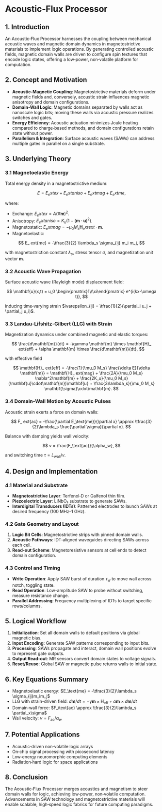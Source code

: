 # Acoustic‑Flux Processor

## 1. Introduction

An Acoustic‑Flux Processor harnesses the coupling between mechanical acoustic waves and magnetic domain dynamics in magnetostrictive materials to implement logic operations. By generating controlled acoustic fields, magnetic domain walls are driven to configure spin textures that encode logic states, offering a low‑power, non‑volatile platform for computation.

## 2. Concept and Motivation

* **Acoustic‑Magnetic Coupling**: Magnetostrictive materials deform under magnetic fields and, conversely, acoustic strain influences magnetic anisotropy and domain configurations.
* **Domain‑Wall Logic**: Magnetic domains separated by walls act as nanoscale logic bits; moving these walls via acoustic pressure realizes switches and gates.
* **Energy Efficiency**: Acoustic actuation minimizes Joule heating compared to charge‑based methods, and domain configurations retain state without power.
* **Parallelism & Integration**: Surface acoustic waves (SAWs) can address multiple gates in parallel on a single substrate.

## 3. Underlying Theory

### 3.1 Magnetoelastic Energy

Total energy density in a magnetostrictive medium:

$$
E = E_	ext{ex} + E_	ext{aniso} + E_	ext{mag} + E_	ext{me},
$$

where:

* Exchange: $E_	ext{ex} = A (\nabla\mathbf{m})^2$.
* Anisotropy: $E_	ext{aniso} = K_u (1 - (\mathbf{m}\cdot\mathbf{u})^2)$.
* Magnetostatic: $E_	ext{mag} = -\mu_0 M_s \mathbf{H}_	ext{ext}\cdot\mathbf{m}$.
* Magnetoelastic:

$$
E_	ext{me} = -\tfrac{3}{2} \lambda_s \sigma_{ij} m_i m_j,
$$

with magnetostriction constant $\lambda_s$, stress tensor $\sigma$, and magnetization unit vector $\mathbf{m}$.

### 3.2 Acoustic Wave Propagation

Surface acoustic wave (Rayleigh mode) displacement field:

$$
\mathbf{u}(x,t) = u_0 \begin{pmatrix}1\\\xi\end{pmatrix} e^{i(kx-\omega t)},
$$

inducing time‑varying strain $\varepsilon_{ij} = \tfrac{1}{2}(\partial_i u_j + \partial_j u_i)$.

### 3.3 Landau‑Lifshitz‑Gilbert (LLG) with Strain

Magnetization dynamics under combined magnetic and elastic torques:

$$
\frac{d\mathbf{m}}{dt} = -\gamma \mathbf{m} \times \mathbf{H}_	ext{eff} + \alpha \mathbf{m} \times \frac{d\mathbf{m}}{dt},
$$

with effective field

$$
\mathbf{H}_	ext{eff} = -\frac{1}{\mu_0 M_s} \frac{\delta E}{\delta \mathbf{m}} = \mathbf{H}_	ext{mag} + \frac{2A}{\mu_0 M_s} \nabla^2\mathbf{m} + \frac{2K_u}{\mu_0 M_s}(\mathbf{u}\cdot\mathbf{m})\mathbf{u} + \frac{3\lambda_s}{\mu_0 M_s} \mathbf{\sigma}\cdot\mathbf{m}.
$$

### 3.4 Domain‑Wall Motion by Acoustic Pulses

Acoustic strain exerts a force on domain walls:

$$
F_	ext{ac} = -\frac{\partial E_\text{me}}{\partial x} \approx \tfrac{3}{2}\lambda_s \frac{\partial \sigma}{\partial x}.
$$

Balance with damping yields wall velocity:

$$
v = \frac{F_\text{ac}}{\alpha_w},
$$

and switching time $\tau = L_\text{wall}/v$.

## 4. Design and Implementation

### 4.1 Material and Substrate

* **Magnetostrictive Layer**: Terfenol‑D or Galfenol thin film.
* **Piezoelectric Layer**: LiNbO₃ substrate to generate SAWs.
* **Interdigital Transducers (IDTs)**: Patterned electrodes to launch SAWs at desired frequency (100 MHz–1 GHz).

### 4.2 Gate Geometry and Layout

1. **Logic Bit Cells**: Magnetostrictive strips with pinned domain walls.
2. **Acoustic Pathways**: IDT‑aligned waveguides directing SAWs across each cell.
3. **Read‑out Scheme**: Magnetoresistive sensors at cell ends to detect domain configuration.

### 4.3 Control and Timing

* **Write Operation**: Apply SAW burst of duration $\tau_w$ to move wall across notch, toggling state.
* **Read Operation**: Low-amplitude SAW to probe without switching, measure resistance change.
* **Parallel Addressing**: Frequency multiplexing of IDTs to target specific rows/columns.

## 5. Logical Workflow

1. **Initialization**: Set all domain walls to default positions via global magnetic bias.
2. **Input Encoding**: Generate SAW patterns corresponding to input bits.
3. **Processing**: SAWs propagate and interact, domain wall positions evolve to represent gate outputs.
4. **Output Read‑out**: MR sensors convert domain states to voltage signals.
5. **Reset/Reuse**: Global SAW or magnetic pulse returns walls to initial state.

## 6. Key Equations Summary

* Magnetoelastic energy: $E_\text{me} = -\tfrac{3}{2}\lambda_s \sigma_{ij}m_im_j$
* LLG with strain-driven field: $d\mathbf{m}/dt = -\gamma\mathbf{m}\times\mathbf{H}_\text{eff} + \alpha\mathbf{m}\times d\mathbf{m}/dt$
* Domain‑wall force: $F_\text{ac} \approx \tfrac{3}{2}\lambda_s \partial_x\sigma$
* Wall velocity: $v = F_\text{ac}/\alpha_w$

## 7. Potential Applications

* Acoustic‑driven non‑volatile logic arrays
* On‑chip signal processing with picosecond latency
* Low‑energy neuromorphic computing elements
* Radiation‑hard logic for space applications

## 8. Conclusion

The Acoustic‑Flux Processor merges acoustics and magnetism to steer domain walls for logic, achieving low‑power, non‑volatile computation. Advancements in SAW technology and magnetostrictive materials will enable scalable, high‑speed logic fabrics for future computing paradigms.
